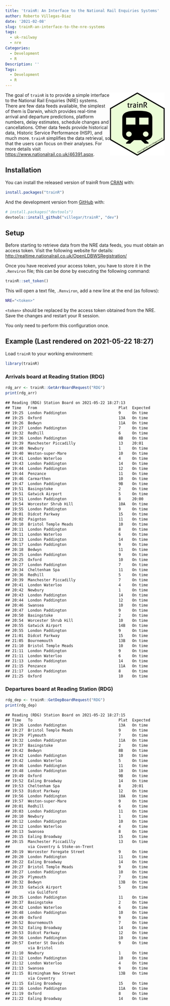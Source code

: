 ```yaml
---
title: 'trainR: An Interface to the National Rail Enquiries Systems'
author: Roberto Villegas-Diaz
date: '2021-02-08'
slug: trainR-an-interface-to-the-nre-systems
tags:
  - uk-railway
  - nre
Categories:
  - Development
  - R
Description: ''
Tags:
  - Development
  - R
---
```


<img src="https://raw.githubusercontent.com/villegar/trainR/main/inst/images/logo.png" alt="logo" align="right" height=200px/>

The goal of `trainR` is to provide a simple interface to the 
National Rail Enquiries (NRE) systems. There are few data feeds 
available, the simplest of them is Darwin, which provides real-time 
arrival and departure predictions, platform numbers, delay estimates, 
schedule changes and cancellations. Other data feeds provide historical 
data, Historic Service Performance (HSP), and much more. `trainR` 
simplifies the data retrieval, so that the users can focus on their 
analyses. For more details visit 
https://www.nationalrail.co.uk/46391.aspx.

## Installation

You can install the released version of trainR from [CRAN](https://CRAN.R-project.org) with:

``` r
install.packages("trainR")
```

And the development version from [GitHub](https://github.com/) with:

``` r
# install.packages("devtools")
devtools::install_github("villegar/trainR", "dev")
```

## Setup
Before starting to retrieve data from the NRE data feeds, you must obtain an access token. 
Visit the following website for details: http://realtime.nationalrail.co.uk/OpenLDBWSRegistration/

Once you have received your access token, you have to store it in the `.Renviron` file; this can be 
done by executing the following command:


```r
trainR::set_token()
```

This will open a text file, `.Renviron`, add a new line at the end (as follows):

```bash
NRE="<token>"
```

`<token>` should be replaced by the access token obtained from the NRE. Save the changes and restart 
your R session.

You only need to perform this configuration once.

## Example (Last rendered on 2021-05-22 18:27)

Load `trainR` to your working environment:

```r
library(trainR)
```

### Arrivals board at Reading Station (RDG)


```r
rdg_arr <- trainR::GetArrBoardRequest("RDG")
print(rdg_arr)
```

```
## Reading (RDG) Station Board on 2021-05-22 18:27:13
## Time   From                                    Plat  Expected
## 19:25  London Paddington                       9     On time
## 19:25  Oxford                                  13A   On time
## 19:26  Bedwyn                                  11A   On time
## 19:27  London Paddington                       7     On time
## 19:32  Redhill                                 6     On time
## 19:36  London Paddington                       8B    On time
## 19:39  Manchester Piccadilly                   13    20:01
## 19:40  Newbury                                 1     On time
## 19:40  Weston-super-Mare                       10    On time
## 19:41  London Waterloo                         4     On time
## 19:43  London Paddington                       14    On time
## 19:44  London Paddington                       12    On time
## 19:44  Penzance                                11    On time
## 19:46  Carmarthen                              10    On time
## 19:47  London Paddington                       9B    On time
## 19:51  Basingstoke                             2     On time
## 19:51  Gatwick Airport                         5     On time
## 19:51  London Paddington                       8     20:00
## 19:54  Worcester Shrub Hill                    10A   On time
## 19:55  London Paddington                       9     On time
## 20:01  Didcot Parkway                          15    On time
## 20:02  Paignton                                11    On time
## 20:10  Bristol Temple Meads                    10    On time
## 20:11  London Paddington                       8     On time
## 20:11  London Waterloo                         6     On time
## 20:13  London Paddington                       14    On time
## 20:17  London Paddington                       9     On time
## 20:18  Bedwyn                                  11    On time
## 20:25  London Paddington                       9     On time
## 20:25  Oxford                                  10    On time
## 20:27  London Paddington                       7     On time
## 20:34  Cheltenham Spa                          11    On time
## 20:36  Redhill                                 5     On time
## 20:39  Manchester Piccadilly                   7     On time
## 20:41  London Waterloo                         4     On time
## 20:42  Newbury                                 1     On time
## 20:43  London Paddington                       14    On time
## 20:44  London Paddington                       12    On time
## 20:46  Swansea                                 10    On time
## 20:47  London Paddington                       9     On time
## 20:50  Basingstoke                             2     On time
## 20:54  Worcester Shrub Hill                    10    On time
## 20:55  Gatwick Airport                         14B   On time
## 20:55  London Paddington                       9     On time
## 21:01  Didcot Parkway                          15    On time
## 21:05  Bournemouth                             13B   On time
## 21:10  Bristol Temple Meads                    10    On time
## 21:11  London Paddington                       9     On time
## 21:11  London Waterloo                         6     On time
## 21:13  London Paddington                       14    On time
## 21:15  Penzance                                11A   On time
## 21:17  London Paddington                       8     On time
## 21:25  Oxford                                  10    On time
```

### Departures board at Reading Station (RDG)


```r
rdg_dep <- trainR::GetDepBoardRequest("RDG")
print(rdg_dep)
```

```
## Reading (RDG) Station Board on 2021-05-22 18:27:15
## Time   To                                      Plat  Expected
## 19:26  London Paddington                       13A   On time
## 19:27  Bristol Temple Meads                    9     On time
## 19:29  Plymouth                                7     On time
## 19:32  London Paddington                       11A   On time
## 19:37  Basingstoke                             2     On time
## 19:42  Bedwyn                                  8B    On time
## 19:42  London Paddington                       10    On time
## 19:42  London Waterloo                         5     On time
## 19:46  London Paddington                       11    On time
## 19:48  London Paddington                       10    On time
## 19:49  Oxford                                  9B    On time
## 19:52  Ealing Broadway                         14    On time
## 19:53  Cheltenham Spa                          8     20:01
## 19:53  Didcot Parkway                          12    On time
## 19:56  London Paddington                       10A   On time
## 19:57  Weston-super-Mare                       9     On time
## 20:01  Redhill                                 6     On time
## 20:03  London Paddington                       11    On time
## 20:10  Newbury                                 1     On time
## 20:12  London Paddington                       10    On time
## 20:12  London Waterloo                         4     On time
## 20:13  Swansea                                 8     On time
## 20:15  Ealing Broadway                         15    On time
## 20:15  Manchester Piccadilly                   13    On time
##        via Coventry & Stoke-on-Trent           
## 20:19  Worcester Foregate Street               9     On time
## 20:20  London Paddington                       11    On time
## 20:22  Ealing Broadway                         14    On time
## 20:27  Bristol Temple Meads                    9     On time
## 20:27  London Paddington                       10    On time
## 20:29  Plymouth                                7     On time
## 20:32  Bedwyn                                  13B   On time
## 20:33  Gatwick Airport                         5     On time
##        via Guildford                           
## 20:35  London Paddington                       11    On time
## 20:37  Basingstoke                             2     On time
## 20:42  London Waterloo                         6     On time
## 20:48  London Paddington                       10    On time
## 20:49  Oxford                                  9     On time
## 20:52  Bournemouth                             7     On time
## 20:52  Ealing Broadway                         14    On time
## 20:53  Didcot Parkway                          12    On time
## 20:56  London Paddington                       10    On time
## 20:57  Exeter St Davids                        9     On time
##        via Bristol                             
## 21:10  Newbury                                 1     On time
## 21:12  London Paddington                       10    On time
## 21:12  London Waterloo                         4     On time
## 21:13  Swansea                                 9     On time
## 21:15  Birmingham New Street                   13B   On time
##        via Coventry                            
## 21:15  Ealing Broadway                         15    On time
## 21:16  London Paddington                       11A   On time
## 21:19  Oxford                                  8     On time
## 21:22  Ealing Broadway                         14    On time
```
